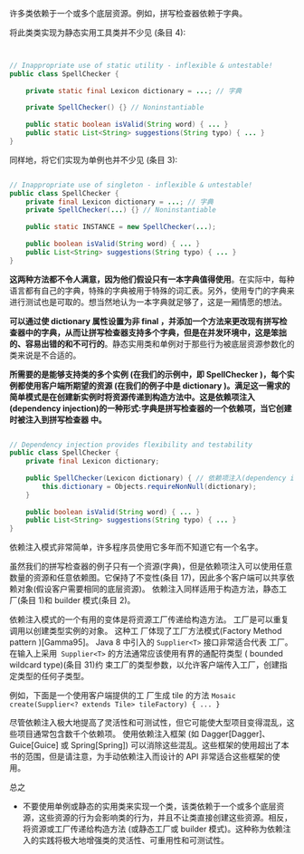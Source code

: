 

许多类依赖于一个或多个底层资源。例如，拼写检查器依赖于字典。

将此类类实现为静态实用工具类并不少见 (条目 4):
```java


// Inappropriate use of static utility - inflexible & untestable!
public class SpellChecker {
    
    private static final Lexicon dictionary = ...; // 字典
    
    private SpellChecker() {} // Noninstantiable
    
    public static boolean isValid(String word) { ... }
    public static List<String> suggestions(String typo) { ... }
}

```


同样地，将它们实现为单例也并不少见 (条目 3):
```java

// Inappropriate use of singleton - inflexible & untestable!
public class SpellChecker {
    private final Lexicon dictionary = ...; // 字典
    private SpellChecker(...) {} // Noninstantiable
    
    public static INSTANCE = new SpellChecker(...);
    
    public boolean isValid(String word) { ... }
    public List<String> suggestions(String typo) { ... }
}

```

**这两种方法都不令人满意，因为他们假设只有一本字典值得使用**。在实际中，每种语言都有自己的字典，特殊的字典被用于特殊的词汇表。另外，使用专门的字典来进行测试也是可取的。想当然地认为一本字典就足够了，这是一厢情愿的想法。

**可以通过使 dictionary 属性设置为非 final ，并添加一个方法来更改现有拼写检查器中的字典，从而让拼写检查器支持多个字典，但是在并发环境中，这是笨拙的、容易出错的和不可行的**。静态实用类和单例对于那些行为被底层资源参数化的类来说是不合适的。

**所需要的是能够支持类的多个实例 (在我们的示例中，即 SpellChecker )，每个实例都使用客户端所期望的资源 (在我们的例子中是 dictionary )。满足这一需求的简单模式是在创建新实例时将资源传递到构造方法中。这是依赖项注入(dependency injection)的一种形式:字典是拼写检查器的一个依赖项，当它创建时被注入到拼写检查器 中。**
```java

// Dependency injection provides flexibility and testability
public class SpellChecker {
    private final Lexicon dictionary;
    
    public SpellChecker(Lexicon dictionary) { // 依赖项注入(dependency injection)
        this.dictionary = Objects.requireNonNull(dictionary);
	}
	
    public boolean isValid(String word) { ... }
    public List<String> suggestions(String typo) { ... }
}

```

依赖注入模式非常简单，许多程序员使用它多年而不知道它有一个名字。 

虽然我们的拼写检查器的例子只有一个资源(字典)，但是依赖项注入可以使用任意数量的资源和任意依赖图。它保持了不变性(条目 17)，因此多个客户端可以共享依赖对象(假设客户需要相同的底层资源)。 依赖注入同样适用于构造方法，静态工厂(条目 1)和 builder 模式(条目 2)。


依赖注入模式的一个有用的变体是将资源工厂传递给构造方法。 工厂是可以重复调用以创建类型实例的对象。 这种工 厂体现了工厂方法模式(Factory Method pattern )[Gamma95]。 Java 8 中引入的 `Supplier<T>` 接口非常适合代表 工厂。 在输入上采用` Supplier<T>` 的方法通常应该使用有界的通配符类型 ( bounded wildcard type)(条目 31)约 束工厂的类型参数，以允许客户端传入工厂，创建指定类型的任何子类型。

例如，下面是一个使用客户端提供的工 厂生成 tile 的方法 `Mosaic create(Supplier<? extends Tile> tileFactory) { ... }`


尽管依赖注入极大地提高了灵活性和可测试性，但它可能使大型项目变得混乱，这些项目通常包含数千个依赖项。
使用依赖注入框架 (如 Dagger[Dagger]、Guice[Guice] 或 Spring[Spring]) 可以消除这些混乱。这些框架的使用超出了本书的范围，但是请注意，为手动依赖注入而设计的 API 非常适合这些框架的使用。

总之
- 不要使用单例或静态的实用类来实现一个类，该类依赖于一个或多个底层资源，这些资源的行为会影响类的行为，并且不让类直接创建这些资源。相反，将资源或工厂传递给构造方法 (或静态工厂或 builder 模式)。这种称为依赖注入的实践将极大地增强类的灵活性、可重用性和可测试性。